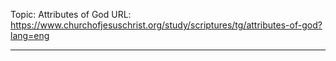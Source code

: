 Topic: Attributes of God
URL: https://www.churchofjesuschrist.org/study/scriptures/tg/attributes-of-god?lang=eng

---

